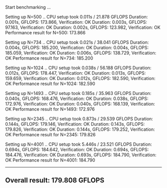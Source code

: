 Start benchmarking ...

Setting up N=500 ..
	CPU setup took 0.011s / 21.878 GFLOPS
	Duration: 0.001s, GFLOPS: 173.866, Verification: OK
	Duration: 0.003s, GFLOPS: 97.163, Verification: OK
	Duration: 0.002s, GFLOPS: 123.982, Verification: OK
				Performance result for N=500: 173.866

Setting up N=734 ..
	CPU setup took 0.021s / 38.041 GFLOPS
	Duration: 0.004s, GFLOPS: 185.200, Verification: OK
	Duration: 0.004s, GFLOPS: 185.059, Verification: OK
	Duration: 0.006s, GFLOPS: 138.729, Verification: OK
				Performance result for N=734: 185.200

Setting up N=1024 ..
	CPU setup took 0.038s / 56.188 GFLOPS
	Duration: 0.012s, GFLOPS: 178.447, Verification: OK
	Duration: 0.013s, GFLOPS: 159.659, Verification: OK
	Duration: 0.012s, GFLOPS: 182.590, Verification: OK
				Performance result for N=1024: 182.590

Setting up N=1493 ..
	CPU setup took 0.185s / 35.963 GFLOPS
	Duration: 0.040s, GFLOPS: 168.476, Verification: OK
	Duration: 0.038s, GFLOPS: 172.976, Verification: OK
	Duration: 0.040s, GFLOPS: 168.139, Verification: OK
				Performance result for N=1493: 172.976

Setting up N=2345 ..
	CPU setup took 0.873s / 29.539 GFLOPS
	Duration: 0.144s, GFLOPS: 179.146, Verification: OK
	Duration: 0.143s, GFLOPS: 179.826, Verification: OK
	Duration: 0.144s, GFLOPS: 179.252, Verification: OK
				Performance result for N=2345: 179.826

Setting up N=4001 ..
	CPU setup took 5.446s / 23.521 GFLOPS
	Duration: 0.694s, GFLOPS: 184.642, Verification: OK
	Duration: 0.694s, GFLOPS: 184.476, Verification: OK
	Duration: 0.693s, GFLOPS: 184.790, Verification: OK
				Performance result for N=4001: 184.790

-------------------------------------------------
Overall result: 179.808 GFLOPS
-------------------------------------------------
